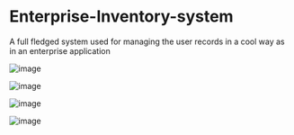 # Enterprise-Inventory-system
A full fledged system used for managing the user records in a cool way as in an enterprise application

![image](https://user-images.githubusercontent.com/101457128/211210406-70586eb0-717c-49e2-b0f0-ece547c8f647.png)



![image](https://user-images.githubusercontent.com/101457128/211210752-cfaee3d5-fee3-4cc8-807a-d1cb40b2411f.png)

![image](https://user-images.githubusercontent.com/101457128/211210858-57fb9abe-0e7e-414b-a8c4-0a7a849ddbc5.png)


![image](https://user-images.githubusercontent.com/101457128/211211014-4e7e69cc-ec71-4933-ad9a-4a2fa8d9de5d.png)


